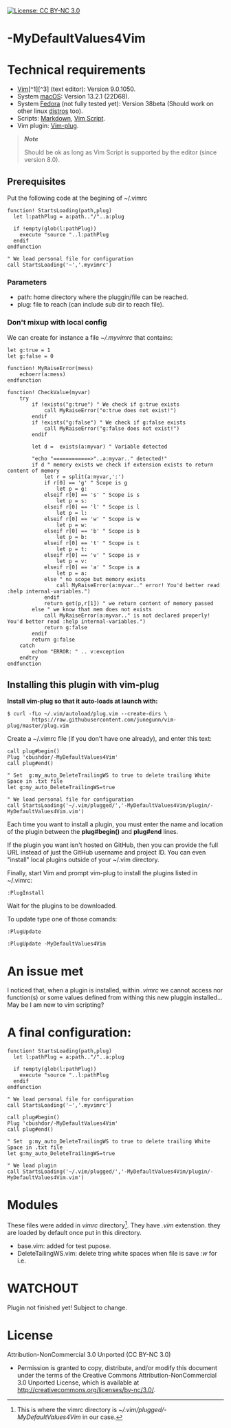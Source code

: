 <!-- ------------------------------------------------------
* Created By : sdo
* File Name : README.md
* Creation Date :2023-05-08 05:52:48
* Last Modified : 2023-06-03 18:38:59
* Email Address : sdo@dorseb.ddns.net
* Version : 0.0.0.61
* License : 
* 	Permission is granted to copy, distribute, and/or modify this document under the terms of the Creative Commons Attribution-NonCommercial 3.0
* 	Unported License, which is available at http://creativecommons.org/licenses/by-nc/3.0/.
* Purpose :
------------------------------------------------------ -->

[![License: CC BY-NC 3.0](https://img.shields.io/badge/License-CC_BY--NC_3.0-lightgrey.svg)](https://creativecommons.org/licenses/by-nc/3.0/)

# -MyDefaultValues4Vim

# Technical requirements

- [Vim](https://en.wikipedia.org/wiki/Vim_(text_editor))[^1][^3] (text editor): Version 9.0.1050.
- System [macOS](https://en.wikipedia.org/wiki/MacOS): Version 13.2.1 (22D68).
- System [Fedora](https://getfedora.org/) (not fully tested yet): Version 38beta (Should work on other linux [distros](https://en.wikipedia.org/wiki/List_of_Linux_distributions) too).
- Scripts: [Markdown](https://en.wikipedia.org/wiki/Markdown), [Vim Script](https://en.wikipedia.org/wiki/Vim_(text_editor)#Vim_script).
- Vim plugin: [Vim-plug](https://github.com/junegunn/vim-plug).


>***Note***
>
> Should be ok as long as Vim Script is supported by the editor (since version 8.0).

## Prerequisites

Put the following code at the begining of ~/.vimrc

```
function! StartsLoading(path,plug)
  let l:pathPlug = a:path.."/"..a:plug

  if !empty(glob(l:pathPlug))
    execute "source "..l:pathPlug
  endif
endfunction

" We load personal file for configuration
call StartsLoading('~','.myvimrc')
```

### Parameters

* path: home directory where the pluggin/file can be reached.
* plug: file to reach (can include sub dir to reach file).

### Don't mixup with local config

We can create for instance a file *~/.myvimrc* that contains:

```
let g:true = 1
let g:false = 0

function! MyRaiseError(mess)
	echoerr(a:mess)
endfunction

function! CheckValue(myvar)
	try
		if !exists("g:true") " We check if g:true exists
			call MyRaiseError("o:true does not exist!")
		endif
		if !exists("g:false") " We check if g:false exists
			call MyRaiseError("g:false does not exist!")
		endif

		let d =  exists(a:myvar) " Variable detected

		"echo "============>"..a:myvar.." detected!"
		if d " memory exists we check if extension exists to return content of memory
			let r = split(a:myvar,':')
			if r[0] == 'g' " Scope is g
				let p = g:
			elseif r[0] == 's' " Scope is s
				let p = s:
			elseif r[0] == 'l' " Scope is l 
				let p = l:
			elseif r[0] == 'w' " Scope is w 
				let p = w:
			elseif r[0] == 'b' " Scope is b 
				let p = b:
			elseif r[0] == 't' " Scope is t 
				let p = t:
			elseif r[0] == 'v' " Scope is v 
				let p = v:
			elseif r[0] == 'a' " Scope is a 
				let p = a:
			else " no scope but memory exists
				call MyRaiseError(a:myvar.." error! You'd better read :help internal-variables.")
			endif
			return get(p,r[1]) " we return content of memory passed
		else " we know that mem does not exists 
			call MyRaiseError(a:myvar.." is not declared properly! You'd better read :help internal-variables.")
			return g:false
		endif
		return g:false
	catch
		echom "ERROR: " .. v:exception
	endtry
endfunction
```

## Installing this plugin with vim-plug

**Install vim-plug so that it auto-loads at launch with:**

```
$ curl -fLo ~/.vim/autoload/plug.vim --create-dirs \
        https://raw.githubusercontent.com/junegunn/vim-plug/master/plug.vim
```

Create a ~/.vimrc file (if you don't have one already), and enter this text:

```
call plug#begin()
Plug 'cbushdor/-MyDefaultValues4Vim'
call plug#end()

" Set  g:my_auto_DeleteTrailingWS to true to delete trailing White Space in .txt file
let g:my_auto_DeleteTrailingWS=true

" We load personal file for configuration
call StartsLoading('~/.vim/plugged/','-MyDefaultValues4Vim/plugin/-MyDefaultValues4Vim.vim')
```

Each time you want to install a plugin, you must enter the name and location of the plugin between the **plug#begin()** and **plug#end** lines.

If the plugin you want isn't hosted on GitHub, then you can provide the full URL instead of just the GitHub username and project ID. You can even "install" local plugins outside of your ~/.vim directory.

Finally, start Vim and prompt vim-plug to install the plugins listed in ~/.vimrc:
```
:PlugInstall
```

Wait for the plugins to be downloaded.

To update type one of those comands:
```
:PlugUpdate
```
```
:PlugUpdate -MyDefaultValues4Vim
```

# An issue met
I noticed that, when a plugin is installed, within *.vimrc* we cannot access nor function(s) or some values defined from withing this new pluggin installed... 
May be I am new to vim scripting?

# A final configuration:

```
function! StartsLoading(path,plug)
  let l:pathPlug = a:path.."/"..a:plug

  if !empty(glob(l:pathPlug))
    execute "source "..l:pathPlug
  endif
endfunction

" We load personal file for configuration
call StartsLoading('~','.myvimrc')

call plug#begin()
Plug 'cbushdor/-MyDefaultValues4Vim'
call plug#end()

" Set  g:my_auto_DeleteTrailingWS to true to delete trailing White Space in .txt file
let g:my_auto_DeleteTrailingWS=true

" We load plugin
call StartsLoading('~/.vim/plugged/','-MyDefaultValues4Vim/plugin/-MyDefaultValues4Vim.vim')
```

# Modules

These files were added in *vimrc* directory[^4]. They have *.vim* extenstion. they are loaded by default once put in this directory.

* base.vim: added for test pupose.
* DeleteTailingWS.vim: delete tring white spaces when file is save *:w* for i.e.	


# WATCHOUT

Plugin not finished yet! Subject to change.

# License

Attribution-NonCommercial 3.0 Unported (CC BY-NC 3.0)
* 	Permission is granted to copy, distribute, and/or modify this document under the terms of the Creative Commons Attribution-NonCommercial 3.0
 	Unported License, which is available at http://creativecommons.org/licenses/by-nc/3.0/.

[^1]: About [Vim](https://www.vim.org/about.php).
[^2]: How to install [Vim plugin](https://linuxhandbook.com/install-vim-plugins/).
[^3]: This code was based on [Vim documentation](https://vimdoc.sourceforge.net/).
[^4]: This is where the vimrc directory is *~/.vim/plugged/-MyDefaultValues4Vim* in our case.
